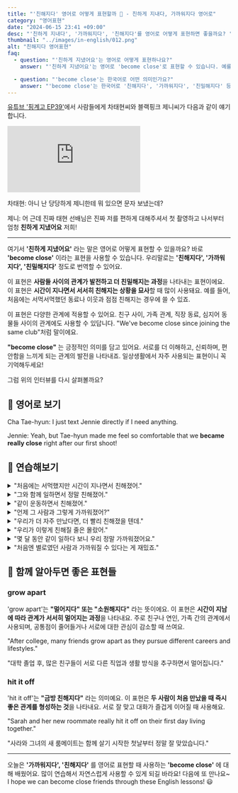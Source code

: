 ```yaml
---
title: "'친해지다' 영어로 어떻게 표현할까 🤝 - 친하게 지내다, 가까워지다 영어로"
category: "영어표현"
date: "2024-06-15 23:41 +09:00"
desc: "'친하게 지내다', '가까워지다', '친해지다'를 영어로 어떻게 표현하면 좋을까요? '첫 촬영하고 나서부터 엄청 친하게 지냈어요', '저를 편하게 대해주셔서 친하게 지냈어요' 등을 영어로 표현하는 법을 배워봅시다. 다양한 예문을 통해서 연습하고 본인의 표현으로 만들어 보세요."
thumbnail: "../images/in-english/012.png"
alt: "친해지다 영어표현"
faq:
  - question: "'친하게 지냈어요'는 영어로 어떻게 표현하나요?"
    answer: "'친하게 지냈어요'는 영어로 'become close'로 표현할 수 있습니다. 예를 들어, '우리는 대학에서 친하게 지냈어요'는 'We became close in college'로 말할 수 있습니다."

  - question: "'become close'는 한국어로 어떤 의미인가요?"
    answer: "'become close'는 한국어로 '친해지다', '가까워지다', '친밀해지다' 등의 의미입니다. 사람들 사이의 관계가 발전하여 더 친밀해지는 과정을 나타냅니다. 예를 들어, 'We became close over time'은 '시간이 지나면서 우리는 친해졌어요'라는 의미입니다."
---
```


[유튜브 '핑계고 EP39'](https://youtu.be/QaqbY4pqz1I?t=2385)에서 사람들에게 차태현씨와 블랙핑크 제니씨가 다음과 같이 얘기합니다.

<iframe class="youtube" src="https://www.youtube.com/embed/QaqbY4pqz1I?si=1111zg31E2euALUw&amp;start=2385" title="YouTube video player" frameborder="0" allow="accelerometer; autoplay; clipboard-write; encrypted-media; gyroscope; picture-in-picture; web-share" referrerpolicy="strict-origin-when-cross-origin" allowfullscreen></iframe>

차태현: 아니 난 당당하게 제니한테 뭐 있으면 문자 보냈는데?

제니: 어 근데 진짜 태현 선배님은 진짜 저를 편하게 대해주셔서 첫 촬영하고 나서부터 엄청 **친하게 지냈어요** 저희!

---

여기서 **'친하게 지냈어요'** 라는 말은 영어로 어떻게 표현할 수 있을까요? 바로 **'become close'** 이라는 표현을 사용할 수 있습니다. 우리말로는 **'친해지다', '가까워지다', '친밀해지다'** 정도로 번역할 수 있어요.

이 표현은 **사람들 사이의 관계가 발전하고 더 친밀해지는 과정**을 나타내는 표현이에요. 이 표현은 **시간이 지나면서 서서히 친해지는 상황을 묘사**할 때 많이 사용돼요. 예를 들어, 처음에는 서먹서먹했던 동료나 이웃과 점점 친해지는 경우에 쓸 수 있죠.

이 표현은 다양한 관계에 적용할 수 있어요. 친구 사이, 가족 관계, 직장 동료, 심지어 동물들 사이의 관계에도 사용할 수 있답니다. "We've become close since joining the same club"처럼 말이에요.

**"become close"** 는 긍정적인 의미를 담고 있어요. 서로를 더 이해하고, 신뢰하며, 편안함을 느끼게 되는 관계의 발전을 나타내죠. 일상생활에서 자주 사용되는 표현이니 꼭 기억해두세요!

그럼 위의 인터뷰를 다시 살펴볼까요?

<div 
  data-inline-banner="🎉 새해에는 스픽 AI와 함께 영어 공부하자" 
  data-inline-banner-subtext="설날 특별 할인으로 60%할인 + 추가 7만원 할인! (~2/3)" 
  data-inline-banner-link="https://app.usespeak.com/kr-ko/sale/kr-affiliate-special/?ref=engple-inline"
  data-inline-banner-caption="해당 링크를 통해 구매시 일정액의 수수료를 지급받습니다.">
</div>

## 📖 영어로 보기

Cha Tae-hyun: I just text Jennie directly if I need anything.

Jennie: Yeah, but Tae-hyun made me feel so comfortable that we **became really close** right after our first shoot!

## 💬 연습해보기

<details>
<summary>"처음에는 서먹했지만 시간이 지나면서 친해졌어."</summary>
<span>"<a href="/blog/in-english/184.at-first/">At first</a>, it was <a href="/blog/in-english/124.awkward/">awkward</a>, but we became close <a href="/blog/in-english/189.over-time/">over time</a>."</span>
</details>

<details>
<summary>"그와 함께 일하면서 정말 친해졌어."</summary>
<span>"Working with him, we really became close."</span>
</details>

<details>
<summary>"같이 운동하면서 친해졌어."</summary>
<span>"We became close while working out together."</span>
</details>

<details>
<summary>"언제 그 사람과 그렇게 가까워졌어?"</summary>
<span>"When did you become close with him?"</span>
</details>

<details>
<summary>"우리가 더 자주 만났다면, 더 빨리 친해졌을 텐데."</summary>
<span>"If we had met more often, we would have become close much faster."</span>
</details>

<details>
<summary>"우리가 이렇게 친해질 줄은 몰랐어."</summary>
<span>"I never thought we would become close like this."</span>
</details>

<details>
<summary>"몇 달 동안 같이 일하다 보니 우리 정말 가까워졌어요."</summary>
<span>"We've been working together for months, and we've really become close."</span>
</details>

<details>
<summary>"처음엔 별로였던 사람과 가까워질 수 있다는 게 재밌죠."</summary>
<span>"It's funny how you can become close to someone you initially didn't like."</span>
</details>

## 🤝 함께 알아두면 좋은 표현들

### grow apart

'grow apart'는 **"멀어지다" 또는 "소원해지다"** 라는 뜻이에요. 이 표현은 **시간이 지남에 따라 관계가 서서히 멀어지는 과정**을 나타내요. 주로 친구나 연인, 가족 간의 관계에서 사용되며, 공통점이 줄어들거나 서로에 대한 관심이 감소할 때 쓰여요.

"After college, many friends grow apart as they pursue different careers and lifestyles."

"대학 졸업 후, 많은 친구들이 서로 다른 직업과 생활 방식을 추구하면서 멀어집니다."

### hit it off

'hit it off'는 **"금방 친해지다"** 라는 의미예요. 이 표현은 **두 사람이 처음 만났을 때 즉시 좋은 관계를 형성하는 것**을 나타내요. 서로 잘 맞고 대화가 즐겁게 이어질 때 사용해요.

"Sarah and her new roommate really hit it off on their first day living together."

"사라와 그녀의 새 룸메이트는 함께 살기 시작한 첫날부터 정말 잘 맞았습니다."

---

오늘은 **'가까워지다', '친해지다'** 를 영어로 표현할 때 사용하는 **'become close'** 에 대해 배웠어요. 많이 연습해서 자연스럽게 사용할 수 있게 되길 바라요! 다음에 또 만나요~ I hope we can become close friends through these English lessons! 😃
